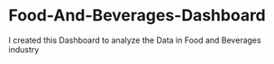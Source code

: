 # Food-And-Beverages-Dashboard
I created this Dashboard to analyze the Data in Food and Beverages industry

